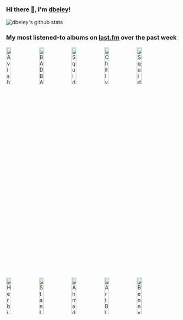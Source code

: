 ### Hi there 👋, I'm [dbeley](https://dbeley.ovh/en)!

![dbeley's github stats](https://github-readme-stats.vercel.app/api?username=dbeley)

### My most listened-to albums on [last.fm](https://www.last.fm/user/d_beley) over the past week

[<img src='https://lastfm.freetls.fastly.net/i/u/300x300/34403588d5faef08ef01f94736f50e42.jpg' width='16%' height='16%' alt='Avishai Cohen, Roni Kaspi, Guy Moskovich - Brightlight'>](https://www.last.fm/music/avishai%2bcohen%252c%2broni%2bkaspi%252c%2bguy%2bmoskovich/brightlight)&nbsp;
[<img src='https://lastfm.freetls.fastly.net/i/u/300x300/ee6a03301fe2bfc3f5f75645e49a2c5c.jpg' width='16%' height='16%' alt='BADBADNOTGOOD - IV'>](https://www.last.fm/music/badbadnotgood/iv)&nbsp;
[<img src='https://lastfm.freetls.fastly.net/i/u/300x300/49cd75fcaee1f8280a88cb4dd4ada0d3.png' width='16%' height='16%' alt='Squid - O Monolith'>](https://www.last.fm/music/squid/o%2bmonolith)&nbsp;
[<img src='https://lastfm.freetls.fastly.net/i/u/300x300/f29c5e55c0b0268a49a9b651d1035774.jpg' width='16%' height='16%' alt='Chilly Gonzales - Solo Piano 20th Anniversary (Live in Paris)'>](https://www.last.fm/music/chilly%2bgonzales/solo%2bpiano%2b20th%2banniversary%2b%2528live%2bin%2bparis%2529)&nbsp;
[<img src='https://lastfm.freetls.fastly.net/i/u/300x300/10665330bf1e97af57e52b98fe27386e.jpg' width='16%' height='16%' alt='Squid - Bright Green Field'>](https://www.last.fm/music/squid/bright%2bgreen%2bfield)&nbsp;
<br>
[<img src='https://lastfm.freetls.fastly.net/i/u/300x300/3c2c0ad8d2744ac5cac6535492aae6a4.png' width='16%' height='16%' alt='Herbie Hancock - Man-Child'>](https://www.last.fm/music/herbie%2bhancock/man-child)&nbsp;
[<img src='https://lastfm.freetls.fastly.net/i/u/300x300/5ffcdcdfbdf472ea643b737d7b38dd34.jpg' width='16%' height='16%' alt='Stanley Clarke - Stanley Clarke'>](https://www.last.fm/music/stanley%2bclarke/stanley%2bclarke)&nbsp;
[<img src='https://lastfm.freetls.fastly.net/i/u/300x300/28bbf7dd157e437ac37bce1b8bc8dea9.jpg' width='16%' height='16%' alt='Ahmad Jamal - The Legendary Okeh & Epic Recordings'>](https://www.last.fm/music/ahmad%2bjamal/the%2blegendary%2bokeh%2b%2526%2bepic%2brecordings)&nbsp;
[<img src='https://lastfm.freetls.fastly.net/i/u/300x300/5131d6ce66c5c1e5f9738fb181592138.jpg' width='16%' height='16%' alt='Art Blakey & The Jazz Messengers - Caravan'>](https://www.last.fm/music/art%2bblakey%2b%2526%2bthe%2bjazz%2bmessengers/caravan)&nbsp;
[<img src='https://lastfm.freetls.fastly.net/i/u/300x300/0e486792641cb445acd954a38465b5aa.png' width='16%' height='16%' alt='Benny Goodman - Greatest Hits'>](https://www.last.fm/music/benny%2bgoodman/greatest%2bhits)&nbsp;
<br>
